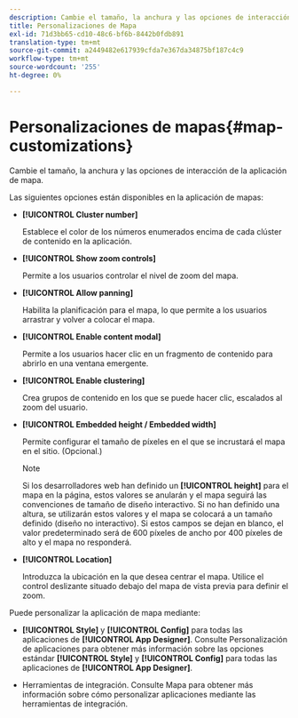 ```yaml
---
description: Cambie el tamaño, la anchura y las opciones de interacción de la aplicación de mapa.
title: Personalizaciones de Mapa
exl-id: 71d3bb65-cd10-48c6-bf6b-8442b0fdb891
translation-type: tm+mt
source-git-commit: a2449482e617939cfda7e367da34875bf187c4c9
workflow-type: tm+mt
source-wordcount: '255'
ht-degree: 0%

---
```


# Personalizaciones de mapas{#map-customizations}

Cambie el tamaño, la anchura y las opciones de interacción de la aplicación de mapa.



Las siguientes opciones están disponibles en la aplicación de mapas:

* **[!UICONTROL Cluster number]**

   Establece el color de los números enumerados encima de cada clúster de contenido en la aplicación.

* **[!UICONTROL Show zoom controls]**

   Permite a los usuarios controlar el nivel de zoom del mapa.

* **[!UICONTROL Allow panning]**

   Habilita la planificación para el mapa, lo que permite a los usuarios arrastrar y volver a colocar el mapa.

* **[!UICONTROL Enable content modal]**

   Permite a los usuarios hacer clic en un fragmento de contenido para abrirlo en una ventana emergente.

* **[!UICONTROL Enable clustering]**

   Crea grupos de contenido en los que se puede hacer clic, escalados al zoom del usuario.

* **[!UICONTROL Embedded height / Embedded width]**

   Permite configurar el tamaño de píxeles en el que se incrustará el mapa en el sitio. (Opcional.)

   >[!NOTE]
   >
   >Si los desarrolladores web han definido un **[!UICONTROL height]** para el mapa en la página, estos valores se anularán y el mapa seguirá las convenciones de tamaño de diseño interactivo. Si no han definido una altura, se utilizarán estos valores y el mapa se colocará a un tamaño definido (diseño no interactivo). Si estos campos se dejan en blanco, el valor predeterminado será de 600 píxeles de ancho por 400 píxeles de alto y el mapa no responderá.

* **[!UICONTROL Location]**

   Introduzca la ubicación en la que desea centrar el mapa. Utilice el control deslizante situado debajo del mapa de vista previa para definir el zoom.

Puede personalizar la aplicación de mapa mediante:

* **[!UICONTROL Style]** y  **[!UICONTROL Config]** para todas las aplicaciones de  **[!UICONTROL App Designer]**. Consulte Personalización de aplicaciones para obtener más información sobre las opciones estándar **[!UICONTROL Style]** y **[!UICONTROL Config]** para todas las aplicaciones de **[!UICONTROL App Designer]**.

* Herramientas de integración. Consulte Mapa para obtener más información sobre cómo personalizar aplicaciones mediante las herramientas de integración.
